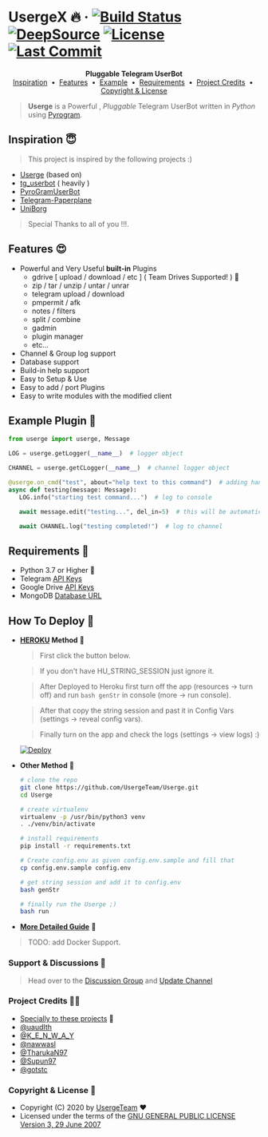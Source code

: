 # UsergeX 🔥 &middot; [![Build Status](https://travis-ci.com/rzlamrr/UsergeX.svg?branch=master)](https://travis-ci.com/rzlamrr/UsergeX) [![DeepSource](https://static.deepsource.io/deepsource-badge-light-mini.svg)](https://deepsource.io/gh/rzlamrr/UsergeX/?ref=repository-badge) [![License](https://img.shields.io/github/license/rzlamrr/UsergeX?label=License)](https://github.com/rzlamrr/UsergeX/blob/master/LICENSE) [![Last Commit](https://img.shields.io/github/last-commit/rzlamrr/UsergeX/master?label=Last%20Commit)](https://github.com/rzlamrr/UsergeX)
<p align="center">
    <b>Pluggable Telegram UserBot</b>
    <br>
    <a href="https://github.com/rzlamrr/UsergeX#inspiration-">Inspiration</a>
    &nbsp•&nbsp
    <a href="https://github.com/rzlamrr/UsergeX#features-">Features</a>
    &nbsp•&nbsp
    <a href="https://github.com/rzlamrr/UsergeX#example-plugin-">Example</a>
    &nbsp•&nbsp
    <a href="https://github.com/rzlamrr/UsergeX#requirements-">Requirements</a>
    &nbsp•&nbsp
    <a href="https://github.com/rzlamrr/UsergeX#project-credits-">Project Credits</a>
    &nbsp•&nbsp
    <a href="https://github.com/rzlamrr/UsergeX#copyright--license-">Copyright & License</a>
</p>

> **Userge** is a Powerful , _Pluggable_ Telegram UserBot written in _Python_ using [Pyrogram](https://github.com/pyrogram/pyrogram).

## Inspiration 😇

> This project is inspired by the following projects :)

* [Userge](https://github.com/UsergeTeam/Userge) (based on)
* [tg_userbot](https://github.com/watzon/tg_userbot) ( heavily )
* [PyroGramUserBot](https://github.com/SpEcHiDe/PyroGramUserBot)
* [Telegram-Paperplane](https://github.com/RaphielGang/Telegram-Paperplane)
* [UniBorg](https://github.com/SpEcHiDe/UniBorg)

> Special Thanks to all of you !!!.

## Features 😍

* Powerful and Very Useful **built-in** Plugins
  * gdrive [ upload / download / etc ] ( Team Drives Supported! ) 🤥
  * zip / tar / unzip / untar / unrar
  * telegram upload / download
  * pmpermit / afk
  * notes / filters
  * split / combine
  * gadmin
  * plugin manager
  * etc...
* Channel & Group log support
* Database support
* Build-in help support
* Easy to Setup & Use
* Easy to add / port Plugins
* Easy to write modules with the modified client

## Example Plugin 🤨

```python
from userge import userge, Message

LOG = userge.getLogger(__name__)  # logger object

CHANNEL = userge.getCLogger(__name__)  # channel logger object

@userge.on_cmd("test", about="help text to this command")  # adding handler and help text to .test command
async def testing(message: Message):
   LOG.info("starting test command...")  # log to console

   await message.edit("testing...", del_in=5)  # this will be automatically deleted after 5 sec

   await CHANNEL.log("testing completed!")  # log to channel
```

## Requirements 🥴

* Python 3.7 or Higher 👻
* Telegram [API Keys](https://my.telegram.org/apps)
* Google Drive [API Keys](https://console.developers.google.com/)
* MongoDB [Database URL](https://cloud.mongodb.com/)

## How To Deploy 👷

* **[HEROKU](https://www.heroku.com/) Method** 🔧

  > First click the button below. 

  > If you don't have HU_STRING_SESSION just ignore it.  

  > After Deployed to Heroku first turn off the app (resources -> turn off) and run `bash genStr` in console (more -> run console).  

  > After that copy the string session and past it in Config Vars (settings -> reveal config vars). 

  > Finally turn on the app and check the logs (settings -> view logs) :)

  [![Deploy](https://www.herokucdn.com/deploy/button.svg)](https://heroku.com/deploy?template=https://github.com/rzlamrr/UsergeX/tree/master)

* **Other Method** 🔧

  ```bash
  # clone the repo
  git clone https://github.com/UsergeTeam/Userge.git
  cd Userge

  # create virtualenv
  virtualenv -p /usr/bin/python3 venv
  . ./venv/bin/activate

  # install requirements
  pip install -r requirements.txt

  # Create config.env as given config.env.sample and fill that
  cp config.env.sample config.env

  # get string session and add it to config.env
  bash genStr

  # finally run the Userge ;)
  bash run
  ```

* **[More Detailed Guide](https://docs.google.com/document/d/15uoiOn2NkN518MMkx9h5UaMEWMp8aNZqJocXvS0uI6E)** 📝

> TODO: add Docker Support.


### Support & Discussions 👥

> Head over to the [Discussion Group](https://t.me/userbotindo) and [Update Channel](https://t.me/theUserge)

### Project Credits 💆‍♂️

* [Specially to these projects](https://github.com/UsergeTeam/Userge#inspiration-) 🥰
* [@uaudIth](https://t.me/uaudIth)
* [@K_E_N_W_A_Y](https://t.me/K_E_N_W_A_Y)
* [@nawwasl](https://t.me/nawwasl)
* [@TharukaN97](https://t.me/TharukaN97)
* [@Supun97](https://t.me/Supun97)
* [@gotstc](https://t.me/gotstc)

### Copyright & License 👮

* Copyright (C) 2020 by [UsergeTeam](https://github.com/rzlamrr) ❤️️
* Licensed under the terms of the [GNU GENERAL PUBLIC LICENSE Version 3, 29 June 2007](https://github.com/rzlamrr/UsergeX/blob/master/LICENSE)
